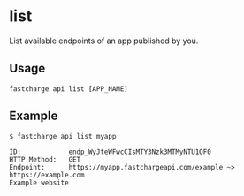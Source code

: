 # list

List available endpoints of an app published by you.

## Usage

    fastcharge api list [APP_NAME]

## Example 

    $ fastcharge api list myapp

    ID:            endp_WyJteWFwcCIsMTY3Nzk3MTMyNTU1OF0
    HTTP Method:   GET
    Endpoint:      https://myapp.fastchargeapi.com/example ~> https://example.com
    Example website
